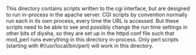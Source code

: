This directory contains scripts written to the cgi interface, but are designed to run in-process in the apache server. CGI scripts by convention normally run each in its own process, every time the URL is accessed. But these scripts need to be able to see and possibly change the run time settings in other bits of diysha, so they are set up in the httpd conf file such that mod_perl runs everything in this directory in-process. Only perl scripts (starting with #!/usr/local/bin/perl) will work in this directory.
